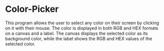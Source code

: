 # Color-Picker
This program allows the user to select any color on their screen by clicking on it with their mouse. The color is displayed in both RGB and HEX formats on a canvas and a label. The canvas displays the selected color as its background color, while the label shows the RGB and HEX values of the selected color.
